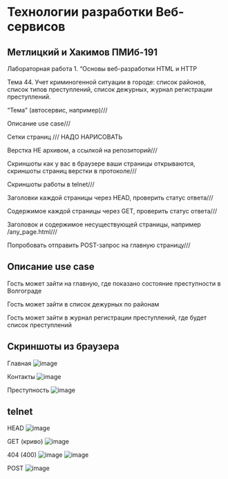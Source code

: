 # Технологии разработки Веб-сервисов
## Метлицкий и Хакимов ПМИб-191
Лабораторная работа 1. “Основы веб-разработки HTML и HTTP

Тема 44. Учет криминогенной ситуации в городе: список районов, список типов преступлений, список дежурных, журнал регистрации преступлений.

“Тема” (автосервис, например)///

Описание use case///

Сетки страниц /// НАДО НАРИСОВАТЬ

Верстка НЕ архивом, а ссылкой на репозиторий///

Скриншоты как у вас в браузере ваши страницы открываются, скриншоты страниц верстки в протоколе///

Скриншоты работы в telnet///

Заголовки каждой страницы через HEAD, проверить статус ответа///

Содержимое каждой страницы через GET, проверить статус ответа///

Заголовок и содержимое несуществующей страницы, например /any_page.html///

Попробовать отправить POST-запрос на главную страницу///

## Описание use case
Гость может зайти на главную, где показано состояние преступности в Волгограде

Гость может зайти в список дежурных по  районам

Гость может зайти в журнал регистрации преступлений, где будет список преступлений


## Скриншоты из браузера
Главная
![image](https://user-images.githubusercontent.com/59645719/110157003-b8c1c480-7df8-11eb-9ce9-e31d052101ce.png)

Контакты
![image](https://user-images.githubusercontent.com/59645719/110157061-d131df00-7df8-11eb-899c-5076dbaf6e3f.png)

Преступность
![image](https://user-images.githubusercontent.com/59645719/110157115-de4ece00-7df8-11eb-9add-9b932123daea.png)

## telnet
HEAD
![image](https://user-images.githubusercontent.com/59645719/110158110-07239300-7dfa-11eb-978e-d236281c135a.png)

GET (криво)
![image](https://user-images.githubusercontent.com/59645719/110158531-8add7f80-7dfa-11eb-867e-6a8f182700ab.png)

404 (400)
![image](https://user-images.githubusercontent.com/59645719/110159578-f07e3b80-7dfb-11eb-8af9-4c2f01698f2a.png)
![image](https://user-images.githubusercontent.com/59645719/110159480-d2b0d680-7dfb-11eb-9c13-c0e51c290106.png)

POST
![image](https://user-images.githubusercontent.com/59645719/110159898-579bf000-7dfc-11eb-8de1-3a0f387eaf7a.png)


